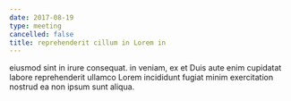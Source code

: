```yaml
---
date: 2017-08-19
type: meeting
cancelled: false
title: reprehenderit cillum in Lorem in
---
```

eiusmod sint in irure consequat. in veniam, ex et Duis aute enim cupidatat labore reprehenderit ullamco Lorem incididunt fugiat minim exercitation nostrud ea non ipsum sunt aliqua.